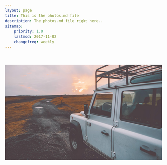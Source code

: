 ```yaml
---
layout: page
title: This is the photos.md file 
description: The photos.md file right here..
sitemap:
    priority: 1.0
    lastmod: 2017-11-02
    changefreq: weekly
---
```


<div class="box alt">
		<div class="row 50% uniform">
			<div class="4u"><span class="image fit"><img src="{{ "/images/pic02.jpg" | absolute_url }}" alt="" /></span></div>
			<div class="4u"><span class="image fit"><img src="{{ "/images/pic03.jpg" | absolute_url }}" alt="" /></span></div>
			<div class="4u$"><span class="image fit"><img src="/images/pic04.jpg" alt="" /></span></div>
 		</div>
</div>
	
